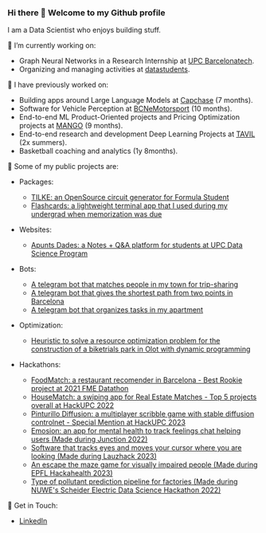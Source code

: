 ### Hi there 👋 Welcome to my Github profile

I am a Data Scientist who enjoys building stuff.

🔭 I’m currently working on:
* Graph Neural Networks in a Research Internship at [UPC Barcelonatech](https://www.upc.edu/ca).
* Organizing and managing activities at [datastudents](https://linktr.ee/datastudents).

🙌 I have previously worked on:
* Building apps around Large Language Models at [Capchase](https://www.capchase.com/) (7 months).
* Software for Vehicle Perception at [BCNeMotorsport](https://bcnemotorsport.upc.edu/home/) (10 months).
* End-to-end ML Product-Oriented projects and Pricing Optimization projects at [MANGO](https://shop.mango.com/es) (9 months).
* End-to-end research and development Deep Learning Projects at [TAVIL](https://tavil.com/es/) (2x summers).
* Basketball coaching and analytics (1y 8months).

🌳 Some of my public projects are:
*  Packages:
   * [TILKE: an OpenSource circuit generator for Formula Student](https://github.com/puigde/TILKE)
   * [Flashcards: a lightweight terminal app that I used during my undergrad when memorization was due](https://github.com/puigde/flashcards)

* Websites:
   * [Apunts Dades: a Notes + Q&A platform for students at UPC Data Science Program](https://github.com/data-students/apunts-dades)

* Bots:
  * [A telegram bot that matches people in my town for trip-sharing](https://github.com/puigde/eco-bot)
  * [A telegram bot that gives the shortest path from two points in Barcelona](https://github.com/puigde/iGO)
  * [A telegram bot that organizes tasks in my apartment](https://github.com/puigde/taskbot)

* Optimization:
  * [Heuristic to solve a resource optimization problem for the construction of a biketrials park in Olot with dynamic programming](https://github.com/puigde/bmss-tigertrials)
 
* Hackathons:
  * [FoodMatch: a restaurant recomender in Barcelona - Best Rookie project at 2021 FME Datathon](https://github.com/puigde/Foodmatch)
  * [HouseMatch: a swiping app for Real Estate Matches - Top 5 projects overall at HackUPC 2022](https://github.com/puigde/Housematch-HackUPC2022-restb.ai_challenge)
  * [Pinturillo Diffusion: a multiplayer scribble game with stable diffusion controlnet - Special Mention at HackUPC 2023](https://github.com/puigde/pinturillo-diffusion)
  * [Emosion: an app for mental health to track feelings chat helping users (Made during Junction 2022)](https://github.com/puigde/Junction-2022)
  * [Software that tracks eyes and moves your cursor where you are looking (Made during Lauzhack 2023)](https://github.com/puigde/lauzhack2023)
  * [An escape the maze game for visually impaired people (Made during EPFL Hackahealth 2023)](https://github.com/Menendez6/healthhack2023)
  * [Type of pollutant prediction pipeline for factories (Made during NUWE's Scheider Electric Data Science Hackathon 2022)](https://github.com/puigde/Schneider_Electric_Hack)

🙌 Get in Touch:
* [LinkedIn](https://www.linkedin.com/in/polpuigdemont/)
